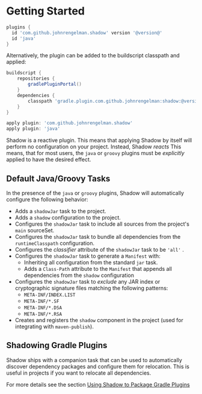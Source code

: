 # Getting Started

```groovy no-plugins
plugins {
  id 'com.github.johnrengelman.shadow' version '@version@'
  id 'java'
}
```

Alternatively, the plugin can be added to the buildscript classpath and applied:

```groovy no-run
buildscript {
    repositories {
        gradlePluginPortal()
    }
    dependencies {
        classpath 'gradle.plugin.com.github.johnrengelman:shadow:@version@'
    }
}

apply plugin: 'com.github.johnrengelman.shadow'
apply plugin: 'java'
```

Shadow is a reactive plugin.
This means that applying Shadow by itself will perform no configuration on your project.
Instead, Shadow _reacts_
This means, that for most users, the `java` or `groovy` plugins must be _explicitly_ applied
to have the desired effect.

## Default Java/Groovy Tasks

In the presence of the `java` or `groovy` plugins, Shadow will automatically configure the
following behavior:

* Adds a `shadowJar` task to the project.
* Adds a `shadow` configuration to the project.
* Configures the `shadowJar` task to include all sources from the project's `main` sourceSet.
* Configures the `shadowJar` task to bundle all dependencies from the `runtimeClasspath` configuration.
* Configures the _classifier_ attribute of the `shadowJar` task to be `'all'` .
* Configures the `shadowJar` task to generate a `Manifest` with:
  * Inheriting all configuration from the standard `jar` task.
  * Adds a `Class-Path` attribute to the `Manifest` that appends all dependencies from the `shadow` configuration
* Configures the `shadowJar` task to _exclude_ any JAR index or cryptographic signature files matching the following patterns:
  * `META-INF/INDEX.LIST`
  * `META-INF/*.SF`
  * `META-INF/*.DSA`
  * `META-INF/*.RSA`
* Creates and registers the `shadow` component in the project (used for integrating with `maven-publish`).

## Shadowing Gradle Plugins

Shadow ships with a companion task that can be used to automatically discover dependency packages and configure 
them for relocation. This is useful in projects if you want to relocate all dependencies.

For more details see the section [Using Shadow to Package Gradle Plugins](/plugins/)
